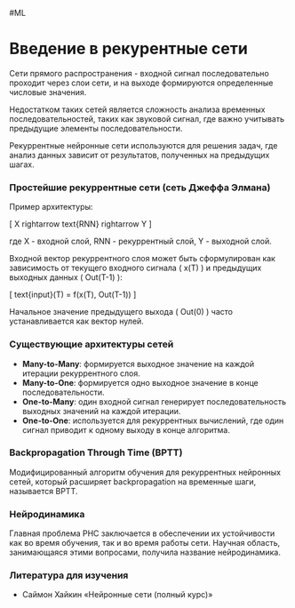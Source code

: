 #ML

# Введение в рекурентные сети

Сети прямого распространения - входной сигнал последовательно проходит через слои сети, и на выходе формируются определенные числовые значения.

Недостатком таких сетей является сложность анализа временных последовательностей, таких как звуковой сигнал, где важно учитывать предыдущие элементы последовательности.

Рекуррентные нейронные сети используются для решения задач, где анализ данных зависит от результатов, полученных на предыдущих шагах.

### Простейшие рекуррентные сети (сеть Джеффа Элмана)

Пример архитектуры:

\[ X rightarrow text{RNN} rightarrow Y ]

где X - входной слой, RNN - рекуррентный слой, Y - выходной слой.

Входной вектор рекуррентного слоя может быть сформулирован как зависимость от текущего входного сигнала \( x(T) \) и предыдущих выходных данных \( Out(T-1) \):

\[ text{input}(T) = f(x(T), Out(T-1)) ]

Начальное значение предыдущего выхода ( Out(0) ) часто устанавливается как вектор нулей.

### Существующие архитектуры сетей

- **Many-to-Many**: формируется выходное значение на каждой итерации рекуррентного слоя.
- **Many-to-One**: формируется одно выходное значение в конце последовательности.
- **One-to-Many**: один входной сигнал генерирует последовательность выходных значений на каждой итерации.
- **One-to-One**: используется для рекуррентных вычислений, где один сигнал приводит к одному выходу в конце алгоритма.

### Backpropagation Through Time (BPTT)

Модифицированный алгоритм обучения для рекуррентных нейронных сетей, который расширяет backpropagation на временные шаги, называется BPTT.

### Нейродинамика

Главная проблема РНС заключается в обеспечении их устойчивости как во время обучения, так и во время работы сети. Научная область, занимающаяся этими вопросами, получила название нейродинамика.

### Литература для изучения

- Саймон Хайкин «Нейронные сети (полный курс)»
